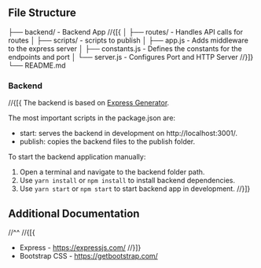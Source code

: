 ﻿## File Structure

├── backend/ - Backend App
//{[{
│ ├── routes/ - Handles API calls for routes
│ ├── scripts/ - scripts to publish
│ ├── app.js - Adds middleware to the express server
│ ├── constants.js - Defines the constants for the endpoints and port
│ └── server.js - Configures Port and HTTP Server
//}]}
└── README.md

### Backend

//{[{
The backend is based on [Express Generator](https://expressjs.com/en/starter/generator.html).

The most important scripts in the package.json are:
  - start: serves the backend in development on http://localhost:3001/.
  - publish: copies the backend files to the publish folder.

To start the backend application manually:
  1. Open a terminal and navigate to the backend folder path.
  2. Use `yarn install` or `npm install` to install backend dependencies.
  3. Use `yarn start` or `npm start` to start backend app in development.
//}]}

## Additional Documentation
//^^
//{[{
- Express - https://expressjs.com/
//}]}
- Bootstrap CSS - https://getbootstrap.com/
